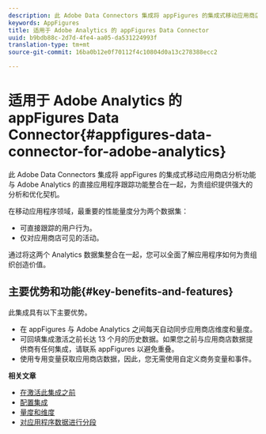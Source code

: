 ```yaml
---
description: 此 Adobe Data Connectors 集成将 appFigures 的集成式移动应用商店分析功能与 Adobe Analytics 的直接应用程序跟踪功能整合在一起，为贵组织提供强大的分析和优化契机。
keywords: AppFigures
title: 适用于 Adobe Analytics 的 appFigures Data Connector
uuid: b9bdb88c-2d7d-4fe4-aa05-da531224993f
translation-type: tm+mt
source-git-commit: 16ba0b12e0f70112f4c10804d0a13c278388ecc2

---
```



# 适用于 Adobe Analytics 的 appFigures Data Connector{#appfigures-data-connector-for-adobe-analytics}

此 Adobe Data Connectors 集成将 appFigures 的集成式移动应用商店分析功能与 Adobe Analytics 的直接应用程序跟踪功能整合在一起，为贵组织提供强大的分析和优化契机。

在移动应用程序领域，最重要的性能量度分为两个数据集：

* 可直接跟踪的用户行为。
* 仅对应用商店可见的活动。

通过将这两个 Analytics 数据集整合在一起，您可以全面了解应用程序如何为贵组织创造价值。

## 主要优势和功能{#key-benefits-and-features}

此集成具有以下主要优势。

* 在 appFigures 与 Adobe Analytics 之间每天自动同步应用商店维度和量度。
* 可回填集成激活之前长达 13 个月的历史数据。如果您之前与应用商店数据提供商有任何集成，请联系 appFigures 以避免重叠。
* 使用专用变量获取应用商店数据，因此，您无需使用自定义商务变量和事件。

**相关文章**

* [在激活此集成之前](appfigures-before-activation.md)
* [配置集成](t-appfigures-integration.md)
* [量度和维度](appfigures-metrics.md)
* [对应用程序数据进行分段](appfigures-segment-filter.md)
